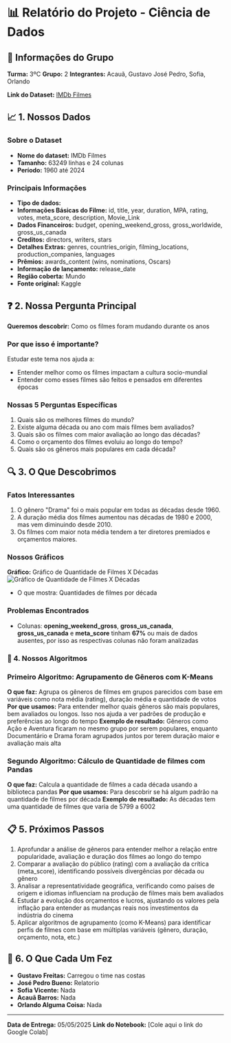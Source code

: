 # 📊 Relatório do Projeto - Ciência de Dados

## 👥 Informações do Grupo
**Turma:** 3ºC
**Grupo:** 2
**Integrantes:** Acauã, Gustavo José Pedro, Sofia, Orlando

**Link do Dataset:** [IMDb Filmes](https://basedosdados.org/dataset/6ba4745d-f131-4f8e-9e55-e8416199a6af?table=79de8c5e-9c21-4398-a9fb-bc40e6d6e77f)

## 📈 1. Nossos Dados

### Sobre o Dataset
- **Nome do dataset:** IMDb Filmes
- **Tamanho:** 63249 linhas e 24 colunas
- **Período:** 1960 até 2024

### Principais Informações
- **Tipo de dados:**
- **Informações Básicas do Filme:** id, title, year, duration, MPA, rating, votes, meta_score, description, Movie_Link
- **Dados Financeiros:** budget, opening_weekend_gross, gross_worldwide, gross_us_canada
- **Creditos:** directors, writers, stars
- **Detalhes Extras:** genres, countries_origin, filming_locations, production_companies, languages
- **Prêmios:** awards_content (wins, nominations, Oscars)
- **Informação de lançamento:** release_date
- **Região coberta:** Mundo
- **Fonte original:** Kaggle

## ❓ 2. Nossa Pergunta Principal

**Queremos descobrir:** Como os filmes foram mudando durante os anos

### Por que isso é importante?
Estudar este tema nos ajuda a:
- Entender melhor como os filmes impactam a cultura socio-mundial
- Entender como esses filmes são feitos e pensados em diferentes épocas

### Nossas 5 Perguntas Específicas
1. Quais são os melhores filmes do mundo?
2. Existe alguma década ou ano com mais filmes bem avaliados?
3. Quais são os filmes com maior avaliação ao longo das décadas?
4. Como o orçamento dos filmes evoluiu ao longo do tempo?
5. Quais são os gêneros mais populares em cada década?

## 🔍 3. O Que Descobrimos

### Fatos Interessantes
1. O gênero "Drama" foi o mais popular em todas as décadas desde 1960.
2. A duração média dos filmes aumentou nas décadas de 1980 e 2000, mas vem diminuindo desde 2010.
3. Os filmes com maior nota média tendem a ter diretores premiados e orçamentos maiores.

### Nossos Gráficos
**Gráfico:** Gráfico de Quantidade de Filmes X Décadas
![Gráfico de Quantidade de Filmes X Décadas](FilmesDecada.png)

- O que mostra: Quantidades de filmes por década

### Problemas Encontrados
- Colunas: **opening_weekend_gross**, **gross_us_canada**, **gross_us_canada** e **meta_score** tinham **67%** ou mais de dados ausentes, por isso as respectivas colunas não foram analizadas

### 🤖 4. Nossos Algoritmos

### Primeiro Algoritmo: Agrupamento de Gêneros com K-Means
**O que faz:** Agrupa os gêneros de filmes em grupos parecidos com base em variáveis como nota média (rating), duração média e quantidade de votos
**Por que usamos:** Para entender melhor quais gêneros são mais populares, bem avaliados ou longos. Isso nos ajuda a ver padrões de produção e preferências ao longo do tempo
**Exemplo de resultado:** Gêneros como Ação e Aventura ficaram no mesmo grupo por serem populares, enquanto Documentário e Drama foram agrupados juntos por terem duração maior e avaliação mais alta

### Segundo Algoritmo: Cálculo de Quantidade de filmes com Pandas
**O que faz:** Calcula a quantidade de filmes a cada década usando a biblioteca pandas
**Por que usamos:** Para descobrir se há algum padrão na quantidade de filmes por década
**Exemplo de resultado:** As décadas tem uma quantidade de filmes que varia de 5799 a 6002

## 📋 5. Próximos Passos
1. Aprofundar a análise de gêneros para entender melhor a relação entre popularidade, avaliação e duração dos filmes ao longo do tempo
2. Comparar a avaliação do público (rating) com a avaliação da crítica (meta_score), identificando possíveis divergências por década ou gênero
3. Analisar a representatividade geográfica, verificando como países de origem e idiomas influenciam na produção de filmes mais bem avaliados
4. Estudar a evolução dos orçamentos e lucros, ajustando os valores pela inflação para entender as mudanças reais nos investimentos da indústria do cinema
5. Aplicar algoritmos de agrupamento (como K-Means) para identificar perfis de filmes com base em múltiplas variáveis (gênero, duração, orçamento, nota, etc.)


## 👥 6. O Que Cada Um Fez
- **Gustavo Freitas:** Carregou o time nas costas
- **José Pedro Bueno:** Relatorio
- **Sofia Vicente:** Nada
- **Acauã Barros:** Nada
- **Orlando Alguma Coisa:** Nada
---
**Data de Entrega:** 05/05/2025
**Link do Notebook:** [Cole aqui o link do Google Colab]